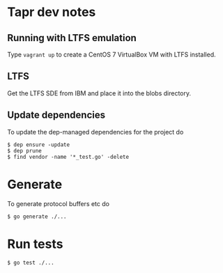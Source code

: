 # Tapr dev notes

## Running with LTFS emulation
Type `vagrant up` to create a CentOS 7 VirtualBox VM with LTFS installed.

## LTFS
Get the LTFS SDE from IBM and place it into the blobs directory.

## Update dependencies
To update the dep-managed dependencies for the project do

    $ dep ensure -update
    $ dep prune
    $ find vendor -name '*_test.go' -delete


# Generate
To generate protocol buffers etc do

    $ go generate ./...


# Run tests

    $ go test ./...
